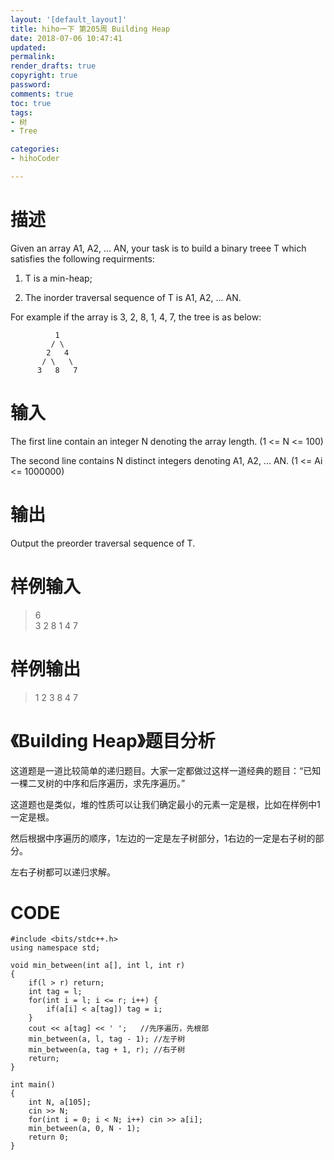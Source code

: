 ```yaml
---
layout: '[default_layout]'   
title: hiho一下 第205周 Building Heap          
date: 2018-07-06 10:47:41  
updated: 
permalink: 
render_drafts: true
copyright: true
password: 
comments: true
toc: true                  
tags:                        
- 树
- Tree

categories:                  
- hihoCoder

---
```

# 描述
Given an array A1, A2, ... AN, your task is to build a binary treee T which satisfies the following requirments:  

1. T is a min-heap;  

2. The inorder traversal sequence of T is A1, A2, ... AN.  
<!--more-->
For example if the array is 3, 2, 8, 1, 4, 7, the tree is as below:  
```
          1
         / \
        2   4
       / \   \
      3   8   7
```
# 输入
The first line contain an integer N denoting the array length. (1 <= N <= 100)  

The second line contains N distinct integers denoting A1, A2, ... AN. (1 <= Ai <= 1000000)

# 输出
Output the preorder traversal sequence of T.

# 样例输入
>6  
3 2 8 1 4 7

# 样例输出
>1 2 3 8 4 7

# 《Building Heap》题目分析
这道题是一道比较简单的递归题目。大家一定都做过这样一道经典的题目：“已知一棵二叉树的中序和后序遍历，求先序遍历。”

这道题也是类似，堆的性质可以让我们确定最小的元素一定是根，比如在样例中1一定是根。

然后根据中序遍历的顺序，1左边的一定是左子树部分，1右边的一定是右子树的部分。

左右子树都可以递归求解。

# CODE
```
#include <bits/stdc++.h>
using namespace std;

void min_between(int a[], int l, int r)
{
    if(l > r) return;
    int tag = l;
    for(int i = l; i <= r; i++) {
        if(a[i] < a[tag]) tag = i;
    }
    cout << a[tag] << ' ';   //先序遍历，先根部
    min_between(a, l, tag - 1); //左子树
    min_between(a, tag + 1, r); //右子树
    return;
}

int main()
{
    int N, a[105];
    cin >> N;
    for(int i = 0; i < N; i++) cin >> a[i];
    min_between(a, 0, N - 1);
    return 0;
}
```
